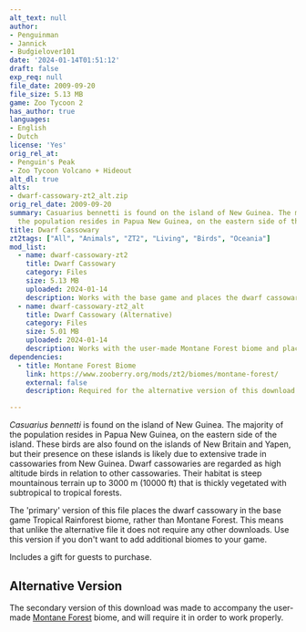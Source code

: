 ```yaml
---
alt_text: null
author:
- Penguinman
- Jannick
- Budgielover101
date: '2024-01-14T01:51:12'
draft: false
exp_req: null
file_date: 2009-09-20
file_size: 5.13 MB
game: Zoo Tycoon 2
has_author: true
languages:
- English
- Dutch
license: 'Yes'
orig_rel_at:
- Penguin's Peak
- Zoo Tycoon Volcano + Hideout
alt_dl: true
alts:
- dwarf-cassowary-zt2_alt.zip
orig_rel_date: 2009-09-20
summary: Casuarius bennetti is found on the island of New Guinea. The majority of
  the population resides in Papua New Guinea, on the eastern side of the island.
title: Dwarf Cassowary
zt2tags: ["All", "Animals", "ZT2", "Living", "Birds", "Oceania"]
mod_list: 
  - name: dwarf-cassowary-zt2
    title: Dwarf Cassowary
    category: Files
    size: 5.13 MB
    uploaded: 2024-01-14
    description: Works with the base game and places the dwarf cassowary in the Tropical Rainforest biome.
  - name: dwarf-cassowary-zt2_alt
    title: Dwarf Cassowary (Alternative)
    category: Files
    size: 5.01 MB
    uploaded: 2024-01-14
    description: Works with the user-made Montane Forest biome and places the dwarf cassowary in that biome. See below for a link to download it.
dependencies:
  - title: Montane Forest Biome
    link: https://www.zooberry.org/mods/zt2/biomes/montane-forest/
    external: false
    description: Required for the alternative version of this download.

---
```

*Casuarius bennetti* is found on the island of New Guinea. The majority of the population resides in Papua New Guinea, on the eastern side of the island. These birds are also found on the islands of New Britain and Yapen, but their presence on these islands is likely due to extensive trade in cassowaries from New Guinea. Dwarf cassowaries are regarded as high altitude birds in relation to other cassowaries. Their habitat is steep mountainous terrain up to 3000 m (10000 ft) that is thickly vegetated with subtropical to tropical forests.

The 'primary' version of this file places the dwarf cassowary in the base game Tropical Rainforest biome, rather than Montane Forest. This means that unlike the alternative file it does not require any other downloads. Use this version if you don't want to add additional biomes to your game.

Includes a gift for guests to purchase.

## Alternative Version

The secondary version of this download was made to accompany the user-made [Montane Forest](<https://www.zooberry.org/mods/zt2/biomes/montane-forest/>) biome, and will require it in order to work properly.